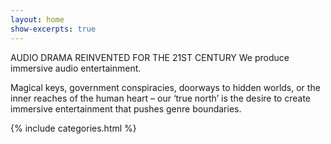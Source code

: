 ```yaml
---
layout: home
show-excerpts: true
---
```

AUDIO DRAMA REINVENTED FOR THE 21ST CENTURY
We produce immersive audio entertainment.

Magical keys, government conspiracies, doorways to hidden worlds, or the inner reaches of the human heart – our ‘true north’ is the desire to create immersive entertainment that pushes genre boundaries.

{% include categories.html %}

